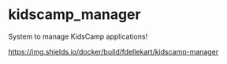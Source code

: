 # kidscamp_manager
System to manage KidsCamp applications!

https://img.shields.io/docker/build/fdellekart/kidscamp-manager
